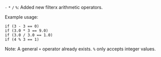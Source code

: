 `-` `*` `/` `%`: Added new filterx arithmetic operators.

Example usage:
```
if (3 - 3 == 0)
if (3.0 * 3 == 9.0)
if (3.0 / 3.0 == 1.0)
if (4 % 3 == 1)
```

Note: A general `+` operator already exists. `%` only accepts integer values.
